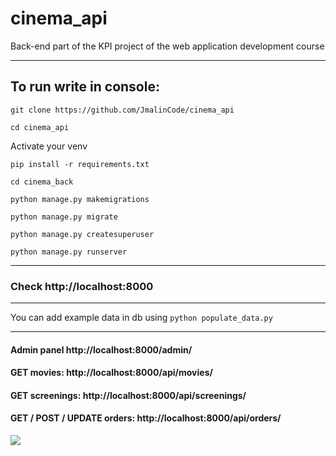 # cinema_api
Back-end part of the KPI project of the web application development course

---
## To run write in console:

`git clone https://github.com/JmalinCode/cinema_api`

`cd cinema_api`

Activate your venv

`pip install -r requirements.txt`

`cd cinema_back`

`python manage.py makemigrations`

`python manage.py migrate`

`python manage.py createsuperuser`

`python manage.py runserver`

---

### Check http://localhost:8000

---

You can add example data in db using  `python populate_data.py ` 

---


#### Admin panel http://localhost:8000/admin/
#### GET movies: http://localhost:8000/api/movies/
#### GET screenings: http://localhost:8000/api/screenings/
#### GET / POST / UPDATE orders: http://localhost:8000/api/orders/

![](https://camo.githubusercontent.com/ac13209e52632d84e059057f2a8110195656ec2be028b7b7d86b187466b35808/68747470733a2f2f63646e312e73617665706963652e72752f75706c6f6164732f323032312f31312f31352f37333231643663313364656239613834653261333231333637323235396461322d66756c6c2e706e67)